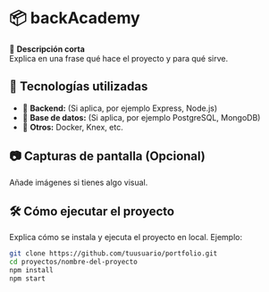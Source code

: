 # 📦 backAcademy

📌 **Descripción corta**  
Explica en una frase qué hace el proyecto y para qué sirve.

## 🚀 Tecnologías utilizadas

- 🔹 **Backend:** (Si aplica, por ejemplo Express, Node.js)
- 🔹 **Base de datos:** (Si aplica, por ejemplo PostgreSQL, MongoDB)
- 🔹 **Otros:** Docker, Knex, etc.

## 📷 Capturas de pantalla (Opcional)
Añade imágenes si tienes algo visual.

## 🛠️ Cómo ejecutar el proyecto
Explica cómo se instala y ejecuta el proyecto en local. Ejemplo:

```bash
git clone https://github.com/tuusuario/portfolio.git
cd proyectos/nombre-del-proyecto
npm install
npm start
```
